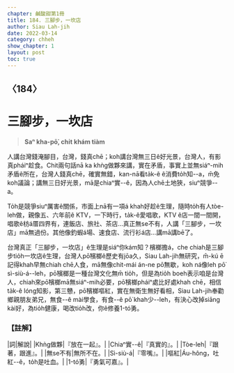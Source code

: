 ```yaml
---
chapter: 鹹酸甜第1冊
title: 184. 三腳步，一坎店
author: Siau Lah-jih
date: 2022-03-14
category: chheh
show_chapter: 1
layout: post
toc: true
---
```

  
## 〈184〉
# 三腳步，一坎店
>**Saⁿ kha-pō͘, chi̍t khám tiàm**

人講台灣錢淹腳目，台灣，錢真chē；koh講台灣無三日ê好光景，台灣人，有影真pháiⁿ趁食。Chit兩句話nā ka khǹg做夥來講，實在矛盾，事實上並無siáⁿ-mih矛盾ê所在，台灣人錢真chē，確實無錯，kan-nā看ta̍k-ê ê消費to̍h知--a，m̄免koh議論；講無三日好光景，mā是chiaⁿ實--ê，因為人chē土地狹，siuⁿ競爭--a。

To̍h是競爭siuⁿ厲害ê關係，市面上nā有一項á khah好趁ê生理，隨時to̍h有人tòe-leh做，親像五、六年前ê KTV，一下時行，ta̍k-ê愛唱歌，KTV ê店一間一間開，唱歌ê枋á厝四界有，連飯店、旅社、茶店…真正無se不有，人講「三腳步，一坎店」mā無過份。其他像釣蝦á場、速食店、流行衫á店…講mā講bē了。

台灣真正「三腳步，一坎店」ê生理是siáⁿ你kám知？檳榔擔á，che chiah是三腳步tio̍h一坎店ê生理，台灣人pō͘檳榔ê歷史有jōa久，Siau Lah-jih無研究，m̄-kú ē記得khah早無chiah chē人食，mā無像chit-mái án-ne pō͘無歇，koh ná像leh pō͘ sì-siù-á--leh，pō͘檳榔是一種台灣文化無m̄ tio̍h，但是為tio̍h boeh表示咱是台灣人，chiah來pō͘檳榔mā無siáⁿ-mih必要，pō͘檳榔pháiⁿ處比好處khah chē，相信ta̍k-ê lóng知影，第三戇，pō͘檳榔嘔紅，實在無衛生無好看相，Siau Lah-jih奉勸鄉親朋友弟兄，無食--ê mài學食，有食--ê pō͘ khah少--leh，有決心改掉siāng kài好，為tio̍h健康，喝改tio̍h改，你ê修養1-tó͘勇。



### 【註解】

|詞|解說|
|Khǹg做夥|『放在一起』。|
|Chiaⁿ實--ê|『真實的』。|
|Tòe-leh|『跟著，跟進』。|
|無se不有|無所不在。|
|Sì-siù-á|『零嘴』。|
|嘔紅|Áu-hông，吐紅--ê，to̍h是吐血。|
|1-tó͘勇|『勇氣可嘉』。|
